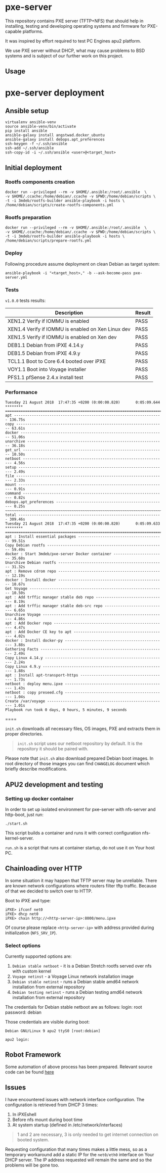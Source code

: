 pxe-server
==========

This repository contains PXE server (TFTP+NFS) that should help in installing,
testing and developing operating systems and firmware for PXE-capable
platforms.

It was inspired by effort required to test PC Engines apu2 platform.

We use PXE server without DHCP, what may cause problems to BSD systems and is
subject of our further work on this project.

Usage
-----

# pxe-server deployment

## Ansible setup

```
virtualenv ansible-venv
source ansible-venv/bin/activate
pip install ansible
ansible-galaxy install angstwad.docker_ubuntu
ansible-galaxy install debops.apt_preferences
ssh-keygen -f ~/.ssh/ansible
ssh-add ~/.ssh/ansible
ssh-copy-id -i ~/.ssh/ansible <user>@<target_host>
```

## Initial deployment

### Rootfs components creation

```
docker run --privileged --rm -v $HOME/.ansible:/root/.ansible  \
-v $HOME/.ccache:/home/debian/.ccache -v $PWD:/home/debian/scripts \
-t -i 3mdeb/rootfs-builder ansible-playbook -i hosts \
/home/debian/scripts/create-rootfs-components.yml
```

### Rootfs preparation

```
docker run --privileged --rm -v $HOME/.ansible:/root/.ansible  \
-v $HOME/.ccache:/home/debian/.ccache -v $PWD:/home/debian/scripts \
-t -i 3mdeb/rootfs-builder ansible-playbook -i hosts \
/home/debian/scripts/prepare-rootfs.yml
```

### Deploy

Following procedure assume deployment on clean Debian as target system:

```
ansible-playbook -i "<target_host>," -b --ask-become-pass pxe-server.yml
```

### Tests

`v1.0.0` tests results:

| Description | Result |
| --- | --- |
| XEN1.2 Verify if IOMMU is enabled | PASS |
| XEN1.4 Verify if IOMMU is enabled on Xen Linux dev | PASS |
| XEN1.5 Verify if IOMMU is enabled on Xen dev | PASS |
| DEB1.1 Debian from iPXE 4.14.y | PASS |
| DEB1.5 Debian from iPXE 4.9.y | PASS |
| TCL1.1 Boot to Core 6.4 booted over iPXE | PASS |
| VOY1.1 Boot into Voyage installer | PASS |
| PFS1.1 pfSense 2.4.x install test | PASS |


### Performance

```
Tuesday 21 August 2018  17:47:35 +0200 (0:00:00.820)       0:05:09.644 ********
===============================================================================
apt ------------------------------------------------------------------- 136.75s
copy ------------------------------------------------------------------- 63.61s
docker ----------------------------------------------------------------- 51.06s
unarchive -------------------------------------------------------------- 36.18s
get_url ---------------------------------------------------------------- 10.50s
netboot ----------------------------------------------------------------- 4.56s
setup ------------------------------------------------------------------- 2.49s
file -------------------------------------------------------------------- 2.33s
mount ------------------------------------------------------------------- 0.91s
command ----------------------------------------------------------------- 0.82s
debops.apt_preferences -------------------------------------------------- 0.25s
~~~~~~~~~~~~~~~~~~~~~~~~~~~~~~~~~~~~~~~~~~~~~~~~~~~~~~~~~~~~~~~~~~~~~~~~~~~~~~~
total ----------------------------------------------------------------- 309.46s
Tuesday 21 August 2018  17:47:35 +0200 (0:00:00.820)       0:05:09.633 ********
===============================================================================
apt : Install essential packages --------------------------------------- 99.51s
Copy Debian rootfs ----------------------------------------------------- 59.49s
docker : Start 3mdeb/pxe-server Docker container ----------------------- 35.68s
Unarchive Debian rootfs ------------------------------------------------ 31.32s
apt : Remove cdrom repo ------------------------------------------------ 12.19s
docker : Install docker ------------------------------------------------ 10.67s
Get Voyage ------------------------------------------------------------- 10.50s
apt : Add trffic manager stable deb repo -------------------------------- 8.19s
apt : Add trffic manager stable deb-src repo ---------------------------- 6.65s
Unarchive Voyage -------------------------------------------------------- 4.86s
apt : Add Docker repo --------------------------------------------------- 4.47s
apt : Add Docker CE key to apt ------------------------------------------ 4.02s
docker : Install docker-py ---------------------------------------------- 3.88s
Gathering Facts --------------------------------------------------------- 2.49s
Copy Linux 4.14.y ------------------------------------------------------- 2.24s
Copy Linux 4.9.y -------------------------------------------------------- 1.88s
apt : Install apt-transport-https --------------------------------------- 1.73s
netboot : deploy menu.ipxe ---------------------------------------------- 1.43s
netboot : copy preseed.cfg ---------------------------------------------- 1.04s
Create /var/voyage ------------------------------------------------------ 1.01s
Playbook run took 0 days, 0 hours, 5 minutes, 9 seconds
```

====


`init.sh` downloads all necessary files, OS images, PXE and extracts them in
proper directories.

> `init.sh` script uses our netboot repository by default. It is the repository it
> should be paired with.

Please note that `init.sh` also download prepared Debian boot images. In root
directory of those images you can find `CHANGELOG` document which briefly
describe modifications.

APU2 development and testing
----------------------------

### Setting up docker container

In order to set up isolated environment for pxe-server with nfs-server and
http-boot, just run:

```
./start.sh
```

This script builds a container and runs it with correct configuration
nfs-kernel-server.

`run.sh` is a script that runs at container startup, do not use it on Your host
PC.

## Chainloading over HTTP

In some situation it may happen that TFTP server may be unreliable. There are
known network configurations where routers filter tftp traffic. Because of that
we decided to switch over to HTTP.

Boot to iPXE and type:

```
iPXE> ifconf net0
iPXE> dhcp net0
iPXE> chain http://<http-server-ip>:8000/menu.ipxe
```

Of course please replace `<http-server-ip>` with address provided during
initialization (`NFS_SRV_IP`).

### Select options

Currently supported options are:

1. `Debian stable netboot` - it is a Debian Stretch rootfs served over nfs with custom
kernel
2. `Voyage netinst` - a Voyage Linux network installation image
3. `Debian stable netinst` - runs a Debian stable amd64 network installation from external repository
4. `Debian testing netinst` - runs a Debian testing amd64 network installation from external repository

The credentials for Debian stable netboot are as follows:
login: root
password: debian

Those credentials are visible during boot:

```
Debian GNU/Linux 9 apu2 ttyS0 [root:debian]

apu2 login: 
```

## Robot Framework

Some automation of above process has been prepared. Relevant source code can be
found [here](https://github.com/pcengines/apu-test-suite)


## Issues

I have encountered issues with network interface configuration. The
configuration is retrieved from DHCP 3 times:

1. In iPXEshell
2. Before nfs mount during boot time
3. At system startup (defined in /etc/network/interfaces)

> 1 and 2 are necessary, 3 is only needed to get internet connection on booted
system.

Requesting configuration that many times makes a little mess, so as a temporary
workaround add a static IP for the `net0/eth0` interface on Your DHCP server.
The IP address requested will remain the same and so the problems will be gone
too.
